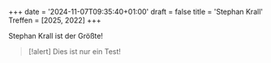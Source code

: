+++
date = '2024-11-07T09:35:40+01:00'
draft = false
title = 'Stephan Krall'
Treffen = [2025, 2022]
+++

Stephan Krall ist der Größte!

> [!alert] Dies ist nur ein Test!

